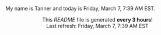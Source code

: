 My name is Tanner and today is Friday, March 7, 7:39 AM EST.

<p align="center">This <i>README</i> file is generated <b>every 3 hours</b>!</br>Last refresh: Friday, March 7, 7:39 AM EST<br /></p>
